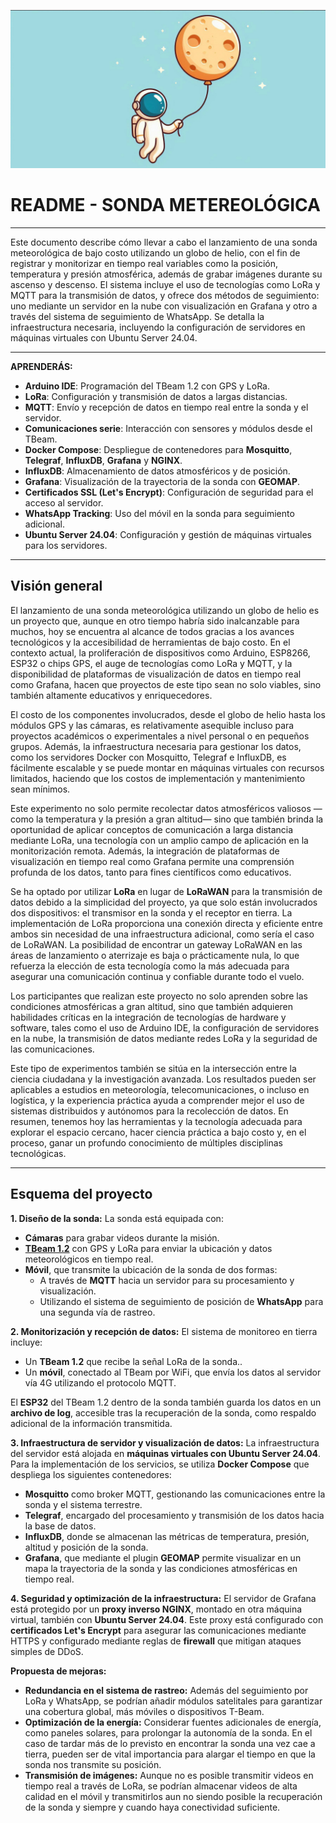 ![top](assets/astromoon2.jpeg)
# README - SONDA METEREOLÓGICA
---
Este documento describe cómo llevar a cabo el lanzamiento de una sonda meteorológica de bajo costo utilizando un globo de helio, con el fin de registrar y monitorizar en tiempo real variables como la posición, temperatura y presión atmosférica, además de grabar imágenes durante su ascenso y descenso. El sistema incluye el uso de tecnologías como LoRa y MQTT para la transmisión de datos, y ofrece dos métodos de seguimiento: uno mediante un servidor en la nube con visualización en Grafana y otro a través del sistema de seguimiento de WhatsApp. Se detalla la infraestructura necesaria, incluyendo la configuración de servidores en máquinas virtuales con Ubuntu Server 24.04.

---
**APRENDERÁS:**

- **Arduino IDE**: Programación del TBeam 1.2 con GPS y LoRa.
- **LoRa**: Configuración y transmisión de datos a largas distancias.
- **MQTT**: Envío y recepción de datos en tiempo real entre la sonda y el servidor.
- **Comunicaciones serie**: Interacción con sensores y módulos desde el TBeam.
- **Docker Compose**: Despliegue de contenedores para **Mosquitto**, **Telegraf**, **InfluxDB**, **Grafana** y **NGINX**.
- **InfluxDB**: Almacenamiento de datos atmosféricos y de posición.
- **Grafana**: Visualización de la trayectoria de la sonda con **GEOMAP**.
- **Certificados SSL (Let's Encrypt)**: Configuración de seguridad para el acceso al servidor.
- **WhatsApp Tracking**: Uso del móvil en la sonda para seguimiento adicional.
- **Ubuntu Server 24.04**: Configuración y gestión de máquinas virtuales para los servidores.

---
## Visión general

El lanzamiento de una sonda meteorológica utilizando un globo de helio es un proyecto que, aunque en otro tiempo habría sido inalcanzable para muchos, hoy se encuentra al alcance de todos gracias a los avances tecnológicos y la accesibilidad de herramientas de bajo costo. En el contexto actual, la proliferación de dispositivos como Arduino, ESP8266, ESP32 o chips GPS, el auge de tecnologías como LoRa y MQTT, y la disponibilidad de plataformas de visualización de datos en tiempo real como Grafana, hacen que proyectos de este tipo sean no solo viables, sino también altamente educativos y enriquecedores.

El costo de los componentes involucrados, desde el globo de helio hasta los módulos GPS y las cámaras, es relativamente asequible incluso para proyectos académicos o experimentales a nivel personal o en pequeños grupos. Además, la infraestructura necesaria para gestionar los datos, como los servidores Docker con Mosquitto, Telegraf e InfluxDB, es fácilmente escalable y se puede montar en máquinas virtuales con recursos limitados, haciendo que los costos de implementación y mantenimiento sean mínimos.

Este experimento no solo permite recolectar datos atmosféricos valiosos —como la temperatura y la presión a gran altitud— sino que también brinda la oportunidad de aplicar conceptos de comunicación a larga distancia mediante LoRa, una tecnología con un amplio campo de aplicación en la monitorización remota. Además, la integración de plataformas de visualización en tiempo real como Grafana permite una comprensión profunda de los datos, tanto para fines científicos como educativos.

Se ha optado por utilizar **LoRa** en lugar de **LoRaWAN** para la transmisión de datos debido a la simplicidad del proyecto, ya que solo están involucrados dos dispositivos: el transmisor en la sonda y el receptor en tierra. La implementación de LoRa proporciona una conexión directa y eficiente entre ambos sin necesidad de una infraestructura adicional, como sería el caso de LoRaWAN. La posibilidad de encontrar un gateway LoRaWAN en las áreas de lanzamiento o aterrizaje es baja o prácticamente nula, lo que refuerza la elección de esta tecnología como la más adecuada para asegurar una comunicación continua y confiable durante todo el vuelo.

Los participantes que realizan este proyecto no solo aprenden sobre las condiciones atmosféricas a gran altitud, sino que también adquieren habilidades críticas en la integración de tecnologías de hardware y software, tales como el uso de Arduino IDE, la configuración de servidores en la nube, la transmisión de datos mediante redes LoRa y la seguridad de las comunicaciones.

Este tipo de experimentos también se sitúa en la intersección entre la ciencia ciudadana y la investigación avanzada. Los resultados pueden ser aplicables a estudios en meteorología, telecomunicaciones, o incluso en logística, y la experiencia práctica ayuda a comprender mejor el uso de sistemas distribuidos y autónomos para la recolección de datos. En resumen, tenemos hoy las herramientas y la tecnología adecuada para explorar el espacio cercano, hacer ciencia práctica a bajo costo y, en el proceso, ganar un profundo conocimiento de múltiples disciplinas tecnológicas.

---
## Esquema del proyecto

**1. Diseño de la sonda:**
La sonda está equipada con:
- **Cámaras** para grabar videos durante la misión.
- **[TBeam 1.2](TBeam%201.2.md)** con GPS y LoRa para enviar la ubicación y datos meteorológicos en tiempo real.
- **Móvil**, que transmite la ubicación de la sonda de dos formas:
  - A través de **MQTT** hacia un servidor para su procesamiento y visualización.
  - Utilizando el sistema de seguimiento de posición de **WhatsApp** para una segunda vía de rastreo.

**2. Monitorización y recepción de datos:**
El sistema de monitoreo en tierra incluye:
- Un **TBeam 1.2** que recibe la señal LoRa de la sonda..
- Un **móvil**, conectado al TBeam por WiFi, que envía los datos al servidor vía 4G utilizando el protocolo MQTT.

El **ESP32** del TBeam 1.2 dentro de la sonda también guarda los datos en un **archivo de log**, accesible tras la recuperación de la sonda, como respaldo adicional de la información transmitida.

**3. Infraestructura de servidor y visualización de datos:**
La infraestructura del servidor está alojada en **máquinas virtuales con Ubuntu Server 24.04**. Para la implementación de los servicios, se utiliza **Docker Compose** que despliega los siguientes contenedores:
- **Mosquitto** como broker MQTT, gestionando las comunicaciones entre la sonda y el sistema terrestre.
- **Telegraf**, encargado del procesamiento y transmisión de los datos hacia la base de datos.
- **InfluxDB**, donde se almacenan las métricas de temperatura, presión, altitud y posición de la sonda.
- **Grafana**, que mediante el plugin **GEOMAP** permite visualizar en un mapa la trayectoria de la sonda y las condiciones atmosféricas en tiempo real.

**4. Seguridad y optimización de la infraestructura:**
El servidor de Grafana está protegido por un **proxy inverso NGINX**, montado en otra máquina virtual, también con **Ubuntu Server 24.04**. Este proxy está configurado con **certificados Let's Encrypt** para asegurar las comunicaciones mediante HTTPS y configurado mediante reglas de **firewall** que mitigan ataques simples de DDoS.

**Propuesta de mejoras:**
- **Redundancia en el sistema de rastreo:** Además del seguimiento por LoRa y WhatsApp, se podrían añadir módulos satelitales para garantizar una cobertura global, más móviles o dispositivos T-Beam.
- **Optimización de la energía:** Considerar fuentes adicionales de energía, como paneles solares, para prolongar la autonomía de la sonda. En el caso de tardar más de lo previsto en encontrar la sonda una vez cae a tierra, pueden ser de vital importancia para alargar el tiempo en que la sonda nos transmite su posición.
- **Transmisión de imágenes:** Aunque no es posible transmitir videos en tiempo real a través de LoRa, se podrían almacenar videos de alta calidad en el móvil y transmitirlos aun no siendo posible la recuperación de la sonda  y siempre y cuando haya conectividad suficiente.

